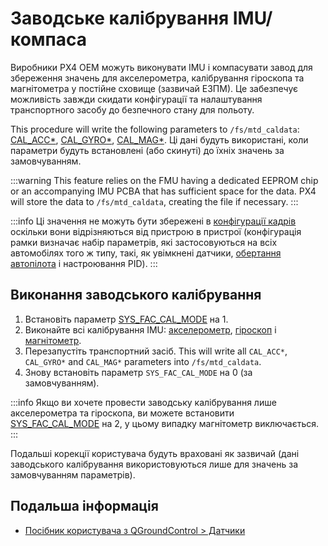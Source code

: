 # Заводське калібрування IMU/компаса

Виробники PX4 OEM можуть виконувати IMU і компасувати завод для збереження значень для акселерометра, калібрування гіроскопа та магнітометра у постійне сховище (зазвичай ЕЗПМ).
Це забезпечує можливість завжди скидати конфігурації та налаштування транспортного засобу до безпечного стану для польоту.

This procedure will write the following parameters to `/fs/mtd_caldata`: [CAL_ACC\*](../advanced_config/parameter_reference.md#CAL_ACC0_ID), [CAL_GYRO\*](../advanced_config/parameter_reference.md#CAL_GYRO0_ID), [CAL_MAG\*](../advanced_config/parameter_reference.md#CAL_MAG0_ID).
Ці дані будуть використані, коли параметри будуть встановлені (або скинуті) до їхніх значень за замовчуванням.

:::warning
This feature relies on the FMU having a dedicated EEPROM chip or an accompanying IMU PCBA that has sufficient space for the data.
PX4 will store the data to `/fs/mtd_caldata`, creating the file if necessary.
:::

:::info
Ці значення не можуть бути збережені в [конфігурації кадрів](../dev_airframes/adding_a_new_frame.md) оскільки вони відрізняються від пристрою в пристрої (конфігурація рамки визначає набір параметрів, які застосовуються на всіх автомобілях того ж типу, такі, як увімкнені датчики, [обертання автопілота](../config/flight_controller_orientation.md) і настроювання PID).
:::

## Виконання заводського калібрування

1. Встановіть параметр [SYS_FAC_CAL_MODE](../advanced_config/parameter_reference.md#SYS_FAC_CAL_MODE) на 1.
2. Виконайте всі калібрування IMU: [акселерометр](../config/accelerometer.md#performing-the-calibration), [гіроскоп](../config/gyroscope.md#performing-the-calibration) і [магнітометр](../config/compass.md#performing-the-calibration).
3. Перезапустіть транспортний засіб.
   This will write all `CAL_ACC*`, `CAL_GYRO*` and `CAL_MAG*` parameters into `/fs/mtd_caldata`.
4. Знову встановіть параметр `SYS_FAC_CAL_MODE` на 0 (за замовчуванням).

:::info
Якщо ви хочете провести заводську калібрування лише акселерометра та гіроскопа, ви можете встановити [SYS_FAC_CAL_MODE](../advanced_config/parameter_reference.md#SYS_FAC_CAL_MODE) на 2, у цьому випадку магнітометр виключається.
:::

Подальші корекції користувача будуть враховані як зазвичай (дані заводського калібрування використовуються лише для значень за замовчуванням параметрів).

## Подальша інформація

- [Посібник користувача з QGroundControl > Датчики](https://docs.qgroundcontrol.com/master/en/qgc-user-guide/setup_view/sensors_px4.html)
